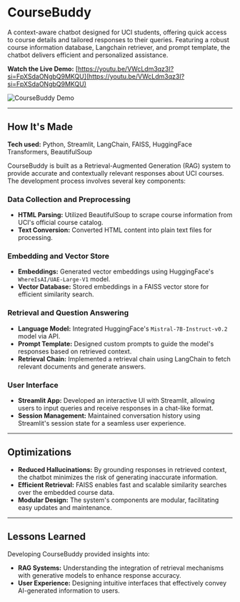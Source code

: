# CourseBuddy

A context-aware chatbot designed for UCI students, offering quick access to course details and tailored responses to their queries. Featuring a robust course information database, Langchain retriever, and prompt template, the chatbot delivers efficient and personalized assistance.

 **Watch the Live Demo:** [https://youtu.be/VWcLdm3qz3I?si=FpXSdaONgbQ9MKQU](https://youtu.be/VWcLdm3qz3I?si=FpXSdaONgbQ9MKQU)

![CourseBuddy Demo](vid_demo.gif)

---
## How It's Made

**Tech used:** Python, Streamlit, LangChain, FAISS, HuggingFace Transformers, BeautifulSoup

CourseBuddy is built as a Retrieval-Augmented Generation (RAG) system to provide accurate and contextually relevant responses about UCI courses. The development process involves several key components:

### Data Collection and Preprocessing

- **HTML Parsing:** Utilized BeautifulSoup to scrape course information from UCI's official course catalog.
- **Text Conversion:** Converted HTML content into plain text files for processing.

### Embedding and Vector Store

- **Embeddings:** Generated vector embeddings using HuggingFace's `WhereIsAI/UAE-Large-V1` model.
- **Vector Database:** Stored embeddings in a FAISS vector store for efficient similarity search.

### Retrieval and Question Answering

- **Language Model:** Integrated HuggingFace's `Mistral-7B-Instruct-v0.2` model via API.
- **Prompt Template:** Designed custom prompts to guide the model's responses based on retrieved context.
- **Retrieval Chain:** Implemented a retrieval chain using LangChain to fetch relevant documents and generate answers.

### User Interface

- **Streamlit App:** Developed an interactive UI with Streamlit, allowing users to input queries and receive responses in a chat-like format.
- **Session Management:** Maintained conversation history using Streamlit's session state for a seamless user experience.

---

## Optimizations

- **Reduced Hallucinations:** By grounding responses in retrieved context, the chatbot minimizes the risk of generating inaccurate information.
- **Efficient Retrieval:** FAISS enables fast and scalable similarity searches over the embedded course data.
- **Modular Design:** The system's components are modular, facilitating easy updates and maintenance.

---

## Lessons Learned

Developing CourseBuddy provided insights into:

- **RAG Systems:** Understanding the integration of retrieval mechanisms with generative models to enhance response accuracy.
- **User Experience:** Designing intuitive interfaces that effectively convey AI-generated information to users.
